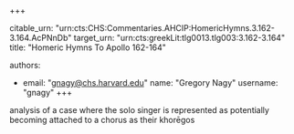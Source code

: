 +++


citable_urn: "urn:cts:CHS:Commentaries.AHCIP:HomericHymns.3.162-3.164.AcPNnDb"
target_urn: "urn:cts:greekLit:tlg0013.tlg003:3.162-3.164"
title: "Homeric Hymns To Apollo 162-164"

authors:
- email: "gnagy@chs.harvard.edu"
  name: "Gregory Nagy"
  username: "gnagy"
+++

<p>analysis of a case where the solo singer is represented as potentially becoming attached to a chorus as their khorēgos</p>